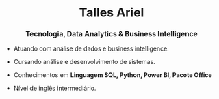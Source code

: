 <h1 align="center">Talles Ariel</h1>
<h3 align="center">Tecnologia, Data Analytics & Business Intelligence</h3>

- Atuando com análise de dados e business intelligence.
  
- Cursando análise e desenvolvimento de sistemas.

- Conhecimentos em **Linguagem SQL, Python, Power BI, Pacote Office**

- Nível de inglês intermediário.





<!---
- 👋 Olá, eu sou Talles Ariel @Talles1914
- 👀 I’m interested in ...
- 🌱 I’m currently learning ...
- 💞️ I’m looking to collaborate on ...
- 📫 How to reach me ...
- 😄 Pronouns: ...
- ⚡ Fun fact: ...

Talles1914/Talles1914 is a ✨ special ✨ repository because its `README.md` (this file) appears on your GitHub profile.
You can click the Preview link to take a look at your changes.
--->
